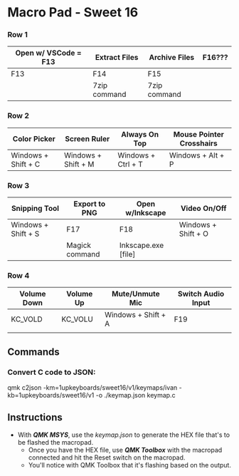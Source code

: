 # Macro Pad - Sweet 16

### Row 1

| Open w/ VSCode = F13 | Extract Files | Archive Files | F16??? |
| -------------------- | ------------- | ------------- | ------ |
| F13                  | F14           | F15           |        |
|                      | 7zip command  | 7zip command  |        |

### Row 2

| Color Picker        | Screen Ruler        | Always On Top      | Mouse Pointer Crosshairs |
| ------------------- | ------------------- | ------------------ | ------------------------ |
| Windows + Shift + C | Windows + Shift + M | Windows + Ctrl + T | Windows + Alt + P        |

### Row 3

| Snipping Tool       | Export to PNG  | Open w/Inkscape     | Video On/Off        |
| ------------------- | -------------- | ------------------- | ------------------- |
| Windows + Shift + S | F17            | F18                 | Windows + Shift + O |
|                     | Magick command | Inkscape.exe [file] |                     |

### Row 4

| Volume Down | Volume Up | Mute/Unmute Mic     | Switch Audio Input |
| ----------- | --------- | ------------------- | ------------------ |
| KC_VOLD     | KC_VOLU   | Windows + Shift + A | F19                |
|             |           |                     |                    |

## Commands

### Convert C code to JSON:

qmk c2json -km=1upkeyboards/sweet16/v1/keymaps/ivan -kb=1upkeyboards/sweet16/v1 -o ./keymap.json keymap.c

## Instructions

- With ***QMK MSYS***, use the *keymap.json* to generate the HEX file that's to be flashed the macropad. 
  - Once you have the HEX file, use ***QMK Toolbox*** with the macropad connected and hit the Reset switch on the macropad.
  - You'll notice with QMK Toolbox that it's flashing based on the output.